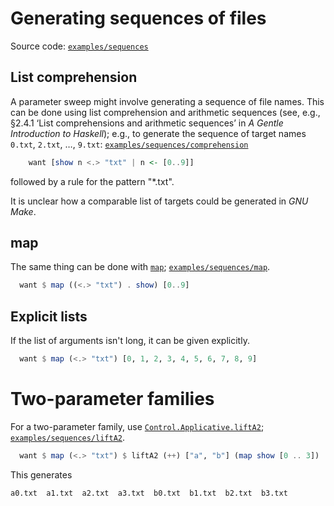 # Generating sequences of files

Source code: [`examples/sequences`](../../examples/sequences)

## List comprehension

A parameter sweep might involve generating a sequence of file names.
This can be done using list comprehension and arithmetic sequences
(see, e.g., §2.4.1 ‘List comprehensions and arithmetic sequences’ in
*A Gentle Introduction to Haskell*); e.g., to generate the sequence of
target names `0.txt`, `2.txt`, …, `9.txt`:
[`examples/sequences/comprehension`](../../examples/sequences/comprehension)
	
```haskell
	want [show n <.> "txt" | n <- [0..9]]
```

followed by a rule for the pattern "*.txt".

It is unclear how a comparable list of targets could be generated in
*GNU Make*.

## map

The same thing can be done with
[`map`](http://hackage.haskell.org/package/base-4.10.1.0/docs/Prelude.html#v:map);
[`examples/sequences/map`](../../examples/sequences/map).

```haskell
  want $ map ((<.> "txt") . show) [0..9]
```

## Explicit lists

If the list of arguments isn't long, it can be given explicitly.

```haskell
  want $ map (<.> "txt") [0, 1, 2, 3, 4, 5, 6, 7, 8, 9]
```

# Two-parameter families

For a two-parameter family, use
[`Control.Applicative.liftA2`](http://hackage.haskell.org/package/base-4.10.1.0/docs/Control-Applicative.html#v:liftA2);
[`examples/sequences/liftA2`](../../examples/sequences/liftA2).

```haskell
  want $ map (<.> "txt") $ liftA2 (++) ["a", "b"] (map show [0 .. 3])
```

This generates
```shell
a0.txt  a1.txt  a2.txt  a3.txt  b0.txt  b1.txt  b2.txt  b3.txt
```
